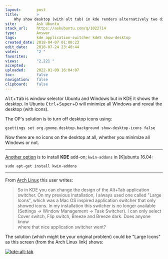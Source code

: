 ```yaml
---
layout:       post
title:        >
    Why show desktop (with alt tab) in kde renders alternatively two different things?
site:         Ask Ubuntu
stack_url:    https://askubuntu.com/q/1022714
type:         Answer
tags:         kde application-switcher kde5 show-desktop
created_date: 2018-04-07 01:00:23
edit_date:    2018-07-24 23:40:44
votes:        "2 "
favorites:    
views:        "2,221 "
accepted:     
uploaded:     2022-01-09 16:04:07
toc:          false
navigation:   false
clipboard:    false
---
```


<kbd>Alt</kbd>+<kbd>Tab</kbd> is window selector Ubuntu and Windows but in KDE it shows the desktop. In Ubuntu <kbd>Ctrl</kbd>+<kbd>Super</kbd>+<kbd>D</kbd> will minimize all Windows and reveal the desktop (with icons).

The OP's solution is to turn off desktop icons using:

``` 
gsettings set org.gnome.desktop.background show-desktop-icons false

```

Now there are no icons on the desktop at all, whether you minimize all Windows or not.


----------


[Another option][1] is to install **KDE** add-on; `kwin-addons` in [K]ubuntu 16.04:

``` 
sudo apt-get install kwin-addons

```


----------


From [Arch Linux][2] this user writes:

> So in KDE you can change the design of the Alt+Tab application  
> switcher. On my previous installation, I always used one called "Large  
> Icons", which was a Mac OS inspired application switcher that only  
> showed icons. In my installation this switcher is no longer available  
> (Settings -> Window Management -> Task Switcher). I can only select  
> Cover switch, Flip switch, Breeze and Breeze dark. Does anyone know  
> where that nice application switcher went?  

The solution (which might be your original problem) could be "Large Icons" as this screen (from the Arch Linux link) shows:

[![kde-alt-tab][3]][3]


  [1]: https://superuser.com/questions/996597/kde-plasma-alt-tab-behavior-options-most-of-them-are-missing
  [2]: https://bbs.archlinux.org/viewtopic.php?id=218308
  [3]: https://i.stack.imgur.com/NgZj4.png

